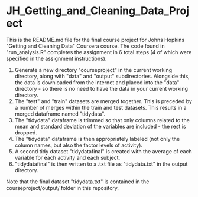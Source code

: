 # JH_Getting_and_Cleaning_Data_Project

This is the README.md file for the final course project for Johns Hopkins "Getting and Cleaning Data" Coursera course. The code found in "run_analysis.R" completes the assignment in 6 total steps (4 of which were specified in the assignment instructions).

1. Generate a new directory "courseproject" in the current working directory, along with "data" and "output" subdirectories. Alongside this, the data is downloaded from the internet and placed into the "data" directory - so there is no need to have the data in your current working directory.
2. The "test" and "train" datasets are merged together. This is preceded by a number of merges within the train and test datasets. This results in a merged dataframe named "tidydata".
3. The "tidydata" dataframe is trimmed so that only columns related to the mean and standard deviation of the variables are included - the rest is dropped.
4. The "tidydata" dataframe is then appropriately labeled (not only the column names, but also the factor levels of activity).
5. A second tidy dataset "tidydatafinal" is created with the average of each variable for each activity and each subject.
6. "tidydatafinal" is then written to a .txt file as "tidydata.txt" in the output directory.

Note that the final dataset "tidydata.txt" is contained in the courseproject/output/ folder in this repository.
